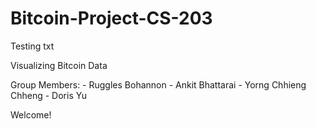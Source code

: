 # Bitcoin-Project-CS-203

Testing txt

Visualizing Bitcoin Data

Group Members:
    - Ruggles Bohannon
    - Ankit Bhattarai
    - Yorng Chhieng Chheng
    - Doris Yu

Welcome!